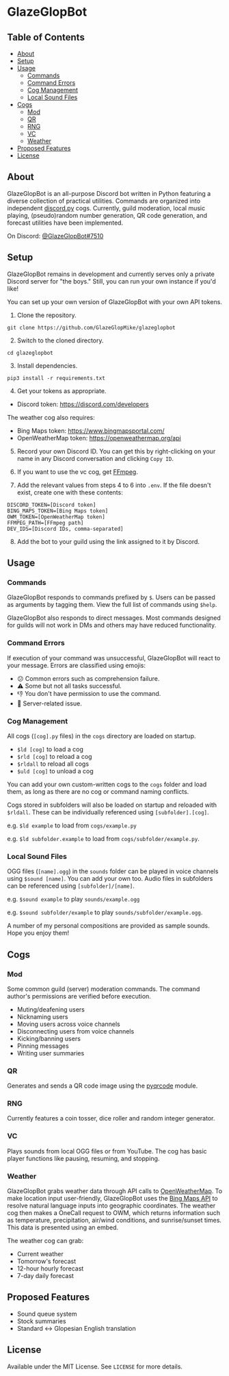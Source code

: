 # GlazeGlopBot
## Table of Contents
- [About](#about)
- [Setup](#setup)
- [Usage](#usage)
  - [Commands](#commands)
  - [Command Errors](#command-errors)
  - [Cog Management](#cog-management)
  - [Local Sound Files](#local-sound-files)
- [Cogs](#cogs)
  - [Mod](#mod)
  - [QR](#qr)
  - [RNG](#rng)
  - [VC](#vc)
  - [Weather](#weather)
- [Proposed Features](#proposed-features)
- [License](#license)

## About
GlazeGlopBot is an all-purpose Discord bot written in Python featuring a diverse collection of practical utilities. Commands are organized into independent [discord.py](https://discordpy.readthedocs.io/en/stable/) cogs. Currently, guild moderation, local music playing, (pseudo)random number generation, QR code generation, and forecast utilities have been implemented.

On Discord: [@GlazeGlopBot#7510](https://discordapp.com/users/844640688900407327)

## Setup
GlazeGlopBot remains in development and currently serves only a private Discord server for "the boys." Still, you can run your own instance if you'd like!

You can set up your own version of GlazeGlopBot with your own API tokens.

1. Clone the repository.

```git clone https://github.com/GlazeGlopMike/glazeglopbot```

2. Switch to the cloned directory.

```cd glazeglopbot```

3. Install dependencies.

```pip3 install -r requirements.txt```

4. Get your tokens as appropriate.
- Discord token: <https://discord.com/developers>

The weather cog also requires:
- Bing Maps token: <https://www.bingmapsportal.com/>
- OpenWeatherMap token: <https://openweathermap.org/api>

5. Record your own Discord ID. You can get this by right-clicking on your name in any Discord conversation and clicking ```Copy ID```.

6. If you want to use the vc cog, get [FFmpeg](http://ffmpeg.org/download.html).

7. Add the relevant values from steps 4 to 6 into `.env`. If the file doesn't exist, create one with these contents:
```
DISCORD_TOKEN=[Discord token]
BING_MAPS_TOKEN=[Bing Maps token]
OWM_TOKEN=[OpenWeatherMap token]
FFMPEG_PATH=[FFmpeg path]
DEV_IDS=[Discord IDs, comma-separated]
```

8. Add the bot to your guild using the link assigned to it by Discord.

## Usage
### Commands
GlazeGlopBot responds to commands prefixed by `$`. Users can be passed as arguments by tagging them. View the full list of commands using `$help`.

GlazeGlopBot also responds to direct messages. Most commands designed for guilds will not work in DMs and others may have reduced functionality.

### Command Errors
If execution of your command was unsuccessful, GlazeGlopBot will react to your message. Errors are classified using emojis:
- :confused: Common errors such as comprehension failure.
- :warning: Some but not all tasks successful.
- :thumbsdown: You don't have permission to use the command.
- :robot: Server-related issue.

### Cog Management
All cogs (`[cog].py` files) in the `cogs` directory are loaded on startup.
- `$ld [cog]` to load a cog
- `$rld [cog]` to reload a cog
- `$rldall` to reload all cogs
- `$uld [cog]` to unload a cog

You can add your own custom-written cogs to the `cogs` folder and load them, as long as there are no cog or command naming conflicts.

Cogs stored in subfolders will also be loaded on startup and reloaded with `$rldall`. These can be individually referenced using `[subfolder].[cog]`.

e.g. `$ld example` to load from `cogs/example.py`

e.g. `$ld subfolder.example` to load from `cogs/subfolder/example.py`.

### Local Sound Files
OGG files (`[name].ogg`) in the `sounds` folder can be played in voice channels using `$sound [name]`. You can add your own too. Audio files in subfolders can be referenced using `[subfolder]/[name]`.

e.g. `$sound example` to play `sounds/example.ogg`

e.g. `$sound subfolder/example` to play `sounds/subfolder/example.ogg`.

A number of my personal compositions are provided as sample sounds. Hope you enjoy them!

## Cogs
### Mod
Some common guild (server) moderation commands. The command author's permissions are verified before execution.
- Muting/deafening users
- Nicknaming users
- Moving users across voice channels
- Disconnecting users from voice channels
- Kicking/banning users
- Pinning messages
- Writing user summaries

### QR
Generates and sends a QR code image using the [pyqrcode](https://pypi.org/project/PyQRCode/) module.

### RNG
Currently features a coin tosser, dice roller and random integer generator.

### VC
Plays sounds from local OGG files or from YouTube. The cog has basic player functions like pausing, resuming, and stopping.

### Weather
GlazeGlopBot grabs weather data through API calls to [OpenWeatherMap](https://openweathermap.org/). To make location input user-friendly, GlazeGlopBot uses the [Bing Maps API](https://www.bingmapsportal.com/) to resolve natural language inputs into geographic coordinates. The weather cog then makes a OneCall request to OWM, which returns information such as temperature, precipitation, air/wind conditions, and sunrise/sunset times. This data is presented using an embed.

The weather cog can grab:
- Current weather
- Tomorrow's forecast
- 12-hour hourly forecast
- 7-day daily forecast

## Proposed Features
- Sound queue system
- Stock summaries
- Standard ↔ Glopesian English translation

## License
Available under the MIT License. See `LICENSE` for more details.

